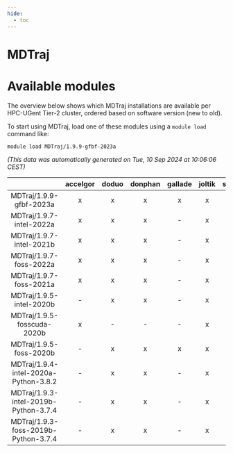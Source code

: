 ```yaml
---
hide:
  - toc
---
```


MDTraj
======

# Available modules


The overview below shows which MDTraj installations are available per HPC-UGent Tier-2 cluster, ordered based on software version (new to old).

To start using MDTraj, load one of these modules using a `module load` command like:

```shell
module load MDTraj/1.9.9-gfbf-2023a
```

*(This data was automatically generated on Tue, 10 Sep 2024 at 10:06:06 CEST)*  

| |accelgor|doduo|donphan|gallade|joltik|shinx|skitty|
| :---: | :---: | :---: | :---: | :---: | :---: | :---: | :---: |
|MDTraj/1.9.9-gfbf-2023a|x|x|x|x|x|x|x|
|MDTraj/1.9.7-intel-2022a|x|x|x|-|x|-|x|
|MDTraj/1.9.7-intel-2021b|x|x|x|-|x|-|x|
|MDTraj/1.9.7-foss-2022a|x|x|x|-|x|-|x|
|MDTraj/1.9.7-foss-2021a|x|x|x|-|x|-|x|
|MDTraj/1.9.5-intel-2020b|-|x|x|-|x|-|x|
|MDTraj/1.9.5-fosscuda-2020b|x|-|-|-|x|-|-|
|MDTraj/1.9.5-foss-2020b|-|x|x|x|x|-|x|
|MDTraj/1.9.4-intel-2020a-Python-3.8.2|-|x|x|-|x|-|x|
|MDTraj/1.9.3-intel-2019b-Python-3.7.4|-|x|x|-|x|-|x|
|MDTraj/1.9.3-foss-2019b-Python-3.7.4|-|x|x|-|x|-|x|
